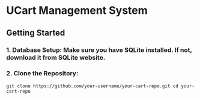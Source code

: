 # UCart Management System
## Getting Started
### 1. Database Setup: Make sure you have SQLite installed. If not, download it from SQLite website.
### 2. Clone the Repository:
`git clone https://github.com/your-username/your-cart-repo.git
cd your-cart-repo
`
